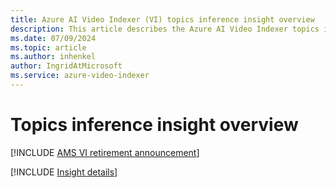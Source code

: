 ```yaml
---
title: Azure AI Video Indexer (VI) topics inference insight overview  
description: This article describes the Azure AI Video Indexer topics inference insight.
ms.date: 07/09/2024
ms.topic: article
ms.author: inhenkel
author: IngridAtMicrosoft
ms.service: azure-video-indexer
---
```


# Topics inference insight overview

[!INCLUDE [AMS VI retirement announcement](./includes/important-ams-retirement-avi-announcement.md)]

[!INCLUDE [Insight details](./includes/topics-inference.md)]
